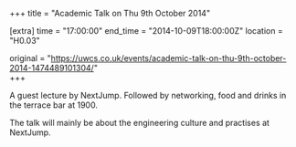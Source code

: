 +++
title = "Academic Talk on Thu 9th October 2014"

[extra]
time = "17:00:00"
end_time = "2014-10-09T18:00:00Z"
location = "H0.03"

original = "https://uwcs.co.uk/events/academic-talk-on-thu-9th-october-2014-1474489101304/"    
+++

A guest lecture by NextJump. Followed by networking, food and drinks in the terrace bar at 1900.

The talk will mainly be about the engineering culture and practises at NextJump.

